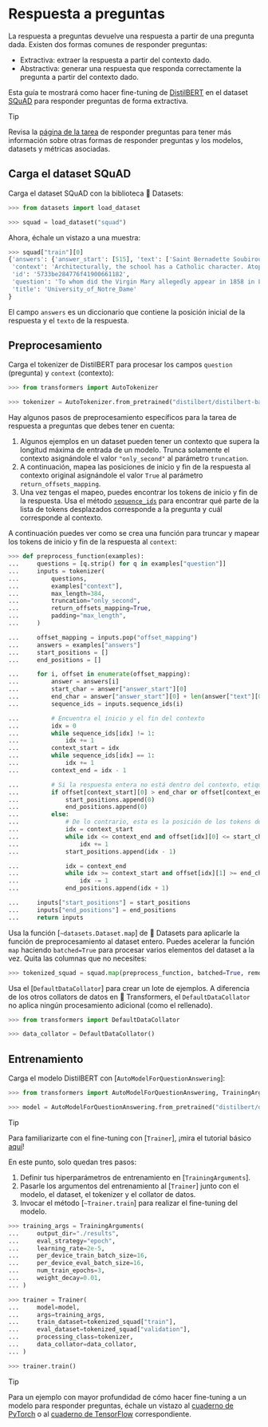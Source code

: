 <!--Copyright 2022 The HuggingFace Team. All rights reserved.

Licensed under the Apache License, Version 2.0 (the "License"); you may not use this file except in compliance with
the License. You may obtain a copy of the License at

http://www.apache.org/licenses/LICENSE-2.0

Unless required by applicable law or agreed to in writing, software distributed under the License is distributed on
an "AS IS" BASIS, WITHOUT WARRANTIES OR CONDITIONS OF ANY KIND, either express or implied. See the License for the
specific language governing permissions and limitations under the License.

⚠️ Note that this file is in Markdown but contain specific syntax for our doc-builder (similar to MDX) that may not be
rendered properly in your Markdown viewer.

-->

# Respuesta a preguntas

<Youtube id="ajPx5LwJD-I"/>

La respuesta a preguntas devuelve una respuesta a partir de una pregunta dada. Existen dos formas comunes de responder preguntas:

- Extractiva: extraer la respuesta a partir del contexto dado.
- Abstractiva: generar una respuesta que responda correctamente la pregunta a partir del contexto dado.

Esta guía te mostrará como hacer fine-tuning de [DistilBERT](https://huggingface.co/distilbert/distilbert-base-uncased) en el dataset [SQuAD](https://huggingface.co/datasets/squad) para responder preguntas de forma extractiva.

> [!TIP]
> Revisa la [página de la tarea](https://huggingface.co/tasks/question-answering) de responder preguntas para tener más información sobre otras formas de responder preguntas y los modelos, datasets y métricas asociadas.

## Carga el dataset SQuAD

Carga el dataset SQuAD con la biblioteca 🤗 Datasets:

```py
>>> from datasets import load_dataset

>>> squad = load_dataset("squad")
```

Ahora, échale un vistazo a una muestra:

```py
>>> squad["train"][0]
{'answers': {'answer_start': [515], 'text': ['Saint Bernadette Soubirous']},
 'context': 'Architecturally, the school has a Catholic character. Atop the Main Building\'s gold dome is a golden statue of the Virgin Mary. Immediately in front of the Main Building and facing it, is a copper statue of Christ with arms upraised with the legend "Venite Ad Me Omnes". Next to the Main Building is the Basilica of the Sacred Heart. Immediately behind the basilica is the Grotto, a Marian place of prayer and reflection. It is a replica of the grotto at Lourdes, France where the Virgin Mary reputedly appeared to Saint Bernadette Soubirous in 1858. At the end of the main drive (and in a direct line that connects through 3 statues and the Gold Dome), is a simple, modern stone statue of Mary.',
 'id': '5733be284776f41900661182',
 'question': 'To whom did the Virgin Mary allegedly appear in 1858 in Lourdes France?',
 'title': 'University_of_Notre_Dame'
}
```

El campo `answers` es un diccionario que contiene la posición inicial de la respuesta y el `texto` de la respuesta.

## Preprocesamiento

<Youtube id="qgaM0weJHpA"/>

Carga el tokenizer de DistilBERT para procesar los campos `question` (pregunta) y `context` (contexto):

```py
>>> from transformers import AutoTokenizer

>>> tokenizer = AutoTokenizer.from_pretrained("distilbert/distilbert-base-uncased")
```

Hay algunos pasos de preprocesamiento específicos para la tarea de respuesta a preguntas que debes tener en cuenta:

1. Algunos ejemplos en un dataset pueden tener un contexto que supera la longitud máxima de entrada de un modelo. Trunca solamente el contexto asignándole el valor `"only_second"` al parámetro `truncation`.
2. A continuación, mapea las posiciones de inicio y fin de la respuesta al contexto original asignándole el valor `True` al parámetro `return_offsets_mapping`.
3. Una vez tengas el mapeo, puedes encontrar los tokens de inicio y fin de la respuesta. Usa el método [`sequence_ids`](https://huggingface.co/docs/tokenizers/python/latest/api/reference.html#tokenizers.Encoding.sequence_ids)
para encontrar qué parte de la lista de tokens desplazados corresponde a la pregunta y cuál corresponde al contexto.

A continuación puedes ver como se crea una función para truncar y mapear los tokens de inicio y fin de la respuesta al `context`:

```py
>>> def preprocess_function(examples):
...     questions = [q.strip() for q in examples["question"]]
...     inputs = tokenizer(
...         questions,
...         examples["context"],
...         max_length=384,
...         truncation="only_second",
...         return_offsets_mapping=True,
...         padding="max_length",
...     )

...     offset_mapping = inputs.pop("offset_mapping")
...     answers = examples["answers"]
...     start_positions = []
...     end_positions = []

...     for i, offset in enumerate(offset_mapping):
...         answer = answers[i]
...         start_char = answer["answer_start"][0]
...         end_char = answer["answer_start"][0] + len(answer["text"][0])
...         sequence_ids = inputs.sequence_ids(i)

...         # Encuentra el inicio y el fin del contexto
...         idx = 0
...         while sequence_ids[idx] != 1:
...             idx += 1
...         context_start = idx
...         while sequence_ids[idx] == 1:
...             idx += 1
...         context_end = idx - 1

...         # Si la respuesta entera no está dentro del contexto, etiquétala como (0, 0)
...         if offset[context_start][0] > end_char or offset[context_end][1] < start_char:
...             start_positions.append(0)
...             end_positions.append(0)
...         else:
...             # De lo contrario, esta es la posición de los tokens de inicio y fin
...             idx = context_start
...             while idx <= context_end and offset[idx][0] <= start_char:
...                 idx += 1
...             start_positions.append(idx - 1)

...             idx = context_end
...             while idx >= context_start and offset[idx][1] >= end_char:
...                 idx -= 1
...             end_positions.append(idx + 1)

...     inputs["start_positions"] = start_positions
...     inputs["end_positions"] = end_positions
...     return inputs
```

Usa la función [`~datasets.Dataset.map`] de 🤗 Datasets para aplicarle la función de preprocesamiento al dataset entero. Puedes acelerar la función `map` haciendo `batched=True` para procesar varios elementos del dataset a la vez.
Quita las columnas que no necesites:

```py
>>> tokenized_squad = squad.map(preprocess_function, batched=True, remove_columns=squad["train"].column_names)
```

Usa el [`DefaultDataCollator`] para crear un lote de ejemplos. A diferencia de los otros collators de datos en 🤗 Transformers, el `DefaultDataCollator` no aplica ningún procesamiento adicional (como el rellenado).

```py
>>> from transformers import DefaultDataCollator

>>> data_collator = DefaultDataCollator()
```

## Entrenamiento

Carga el modelo DistilBERT con [`AutoModelForQuestionAnswering`]:

```py
>>> from transformers import AutoModelForQuestionAnswering, TrainingArguments, Trainer

>>> model = AutoModelForQuestionAnswering.from_pretrained("distilbert/distilbert-base-uncased")
```

> [!TIP]
> Para familiarizarte con el fine-tuning con [`Trainer`], ¡mira el tutorial básico [aquí](../training#finetune-with-trainer)!

En este punto, solo quedan tres pasos:

1. Definir tus hiperparámetros de entrenamiento en [`TrainingArguments`].
2. Pasarle los argumentos del entrenamiento al [`Trainer`] junto con el modelo, el dataset, el tokenizer y el collator de datos.
3. Invocar el método [`~Trainer.train`] para realizar el fine-tuning del modelo.

```py
>>> training_args = TrainingArguments(
...     output_dir="./results",
...     eval_strategy="epoch",
...     learning_rate=2e-5,
...     per_device_train_batch_size=16,
...     per_device_eval_batch_size=16,
...     num_train_epochs=3,
...     weight_decay=0.01,
... )

>>> trainer = Trainer(
...     model=model,
...     args=training_args,
...     train_dataset=tokenized_squad["train"],
...     eval_dataset=tokenized_squad["validation"],
...     processing_class=tokenizer,
...     data_collator=data_collator,
... )

>>> trainer.train()
```

> [!TIP]
> Para un ejemplo con mayor profundidad de cómo hacer fine-tuning a un modelo para responder preguntas, échale un vistazo al
> [cuaderno de PyTorch](https://colab.research.google.com/github/huggingface/notebooks/blob/main/examples/question_answering.ipynb) o al
> [cuaderno de TensorFlow](https://colab.research.google.com/github/huggingface/notebooks/blob/main/examples/question_answering-tf.ipynb) correspondiente.
